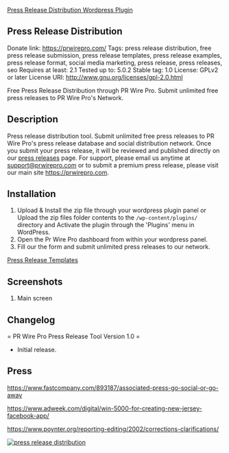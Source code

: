 <a href="https://wordpress.org/plugins/press-release-distribution/">Press Release Distribution Wordpress Plugin</a> 

## Press Release Distribution ##
Donate link: https://prwirepro.com/
Tags: press release distribution, free press release submission, press release templates, press release examples, press release format, social media marketing, press release, press releases, seo
Requires at least: 2.1
Tested up to: 5.0.2
Stable tag: 1.0
License: GPLv2 or later
License URI: http://www.gnu.org/licenses/gpl-2.0.html

Free Press Release Distribution through PR Wire Pro. Submit unlimited free press releases to PR Wire Pro's Network.

## Description ##

Press release distribution tool. Submit unlimited free press releases to PR Wire Pro's press release database and social distribution network. Once you submit your press release, it will be reviewed and published directly on our <a href="https://prwirepro.com/category/press-releases/">press releases</a> page. For support, please email us anytime at support@prwirepro.com or to submit a premium press release, please visit our main site <a href="https://prwirepro.com">https://prwirepro.com</a>.

## Installation ##

1. Upload & Install the zip file through your wordpress plugin panel or Upload the zip files folder contents to the `/wp-content/plugins/` directory and Activate the plugin through the 'Plugins' menu in WordPress.
2. Open the Pr Wire Pro dashboard from within your wordpress panel.
3. Fill our the form and submit unlimited press releases to our network.

<a href="https://prwirepro.com/press-release-templates/" alt="Press Release Templates">Press Release Templates</a>

## Screenshots ##

1. Main screen

## Changelog ##

= PR Wire Pro Press Release Tool Version 1.0 =
* Initial release.

## Press ##

https://www.fastcompany.com/893187/associated-press-go-social-or-go-away

https://www.adweek.com/digital/win-5000-for-creating-new-jersey-facebook-app/

https://www.poynter.org/reporting-editing/2002/corrections-clarifications/

<a href="https://prwirepro.com" alt="press release distribution"><img src="https://prwirepro.com/wp-content/uploads/2018/12/cropped-press-release-distribution-logo-prwirepro.com_-1.png" alt="press release distribution"></a>
